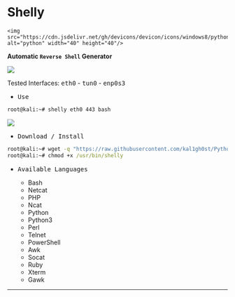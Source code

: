 # Shelly 

    <img src="https://cdn.jsdelivr.net/gh/devicons/devicon/icons/windows8/python.svg" alt="python" width="40" height="40"/>

**Automatic `Reverse Shell` Generator**

![](/1.png)

Tested Interfaces: <kbd>eth0</kbd> - <kbd>tun0</kbd> - <kbd>enp0s3</kbd>

- <kbd>Use</kbd>

```cmd
root@kali:~# shelly eth0 443 bash
```

![](/2.png)

- <kbd>Download / Install</kbd>

```cmd
root@kali:~# wget -q "https://raw.githubusercontent.com/kal1gh0st/Python-pty-shells/Shelly-main/shelly.sh" -O /usr/bin/shelly
root@kali:~# chmod +x /usr/bin/shelly
```

- <kbd>Available Languages</kbd>

  * Bash
  * Netcat
  * PHP
  * Ncat
  * Python
  * Python3
  * Perl
  * Telnet
  * PowerShell
  * Awk
  * Socat
  * Ruby
  * Xterm
  * Gawk

---

